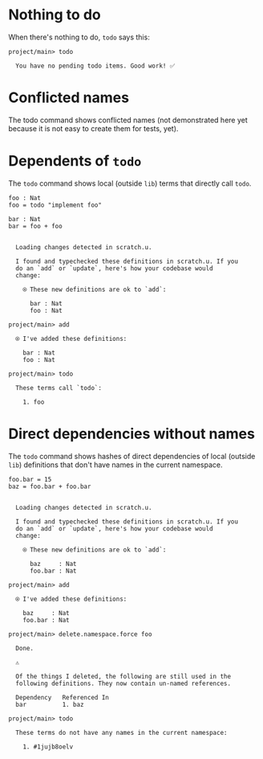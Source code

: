 # Nothing to do

When there's nothing to do, `todo` says this:

``` ucm
project/main> todo

  You have no pending todo items. Good work! ✅

```
# Conflicted names

The todo command shows conflicted names (not demonstrated here yet because it is not easy to create them for tests, yet).

# Dependents of `todo`

The `todo` command shows local (outside `lib`) terms that directly call `todo`.

``` unison
foo : Nat
foo = todo "implement foo"

bar : Nat
bar = foo + foo
```

``` ucm

  Loading changes detected in scratch.u.

  I found and typechecked these definitions in scratch.u. If you
  do an `add` or `update`, here's how your codebase would
  change:
  
    ⍟ These new definitions are ok to `add`:
    
      bar : Nat
      foo : Nat

```
``` ucm
project/main> add

  ⍟ I've added these definitions:
  
    bar : Nat
    foo : Nat

project/main> todo

  These terms call `todo`:
  
    1. foo

```
# Direct dependencies without names

The `todo` command shows hashes of direct dependencies of local (outside `lib`) definitions that don't have names in
the current namespace.

``` unison
foo.bar = 15
baz = foo.bar + foo.bar
```

``` ucm

  Loading changes detected in scratch.u.

  I found and typechecked these definitions in scratch.u. If you
  do an `add` or `update`, here's how your codebase would
  change:
  
    ⍟ These new definitions are ok to `add`:
    
      baz     : Nat
      foo.bar : Nat

```
``` ucm
project/main> add

  ⍟ I've added these definitions:
  
    baz     : Nat
    foo.bar : Nat

project/main> delete.namespace.force foo

  Done.

  ⚠️
  
  Of the things I deleted, the following are still used in the
  following definitions. They now contain un-named references.
  
  Dependency   Referenced In
  bar          1. baz

project/main> todo

  These terms do not have any names in the current namespace:
  
    1. #1jujb8oelv

```
